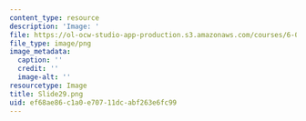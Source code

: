 ```yaml
---
content_type: resource
description: 'Image: '
file: https://ol-ocw-studio-app-production.s3.amazonaws.com/courses/6-004-computation-structures-spring-2017/ef68ae86c1a0e70711dcabf263e6fc99_Slide29.png
file_type: image/png
image_metadata:
  caption: ''
  credit: ''
  image-alt: ''
resourcetype: Image
title: Slide29.png
uid: ef68ae86-c1a0-e707-11dc-abf263e6fc99
---
```

